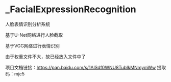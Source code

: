 # _FacialExpressionRecognition
人脸表情识别分析系统

基于U-Net网络进行人脸截取

基于VGG网络进行表情识别

由于权重文件不大，故已经放入文件中了

项目文档链接：https://pan.baidu.com/s/1AlSdf0WNU8TubIkMNmymWw 
提取码：mjc5
